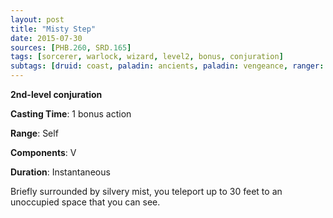 ```yaml
---
layout: post
title: "Misty Step"
date: 2015-07-30
sources: [PHB.260, SRD.165]
tags: [sorcerer, warlock, wizard, level2, bonus, conjuration]
subtags: [druid: coast, paladin: ancients, paladin: vengeance, ranger: fey-wanderer, ranger: horizon-walker]
---
```


**2nd-level conjuration**

**Casting Time**: 1 bonus action

**Range**: Self

**Components**: V

**Duration**: Instantaneous

Briefly surrounded by silvery mist, you teleport up to 30 feet to an unoccupied space that you can see.
